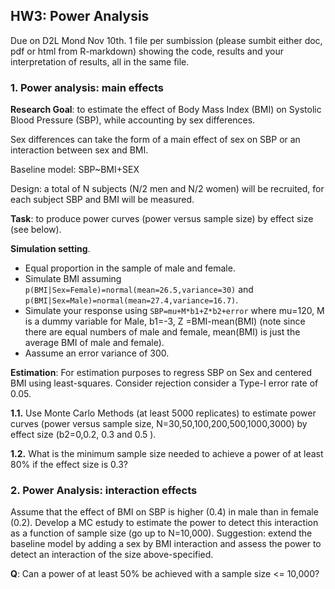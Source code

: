 
## HW3: Power Analysis

Due on D2L Mond Nov 10th. 1 file per sumbission (please sumbit either doc, pdf or html from R-markdown) showing the code, results and your interpretation of results, all in the same file.

### 1. Power analysis: main effects

**Research Goal**:  to estimate the effect of Body Mass Index (BMI) on Systolic Blood Pressure (SBP), while accounting by sex differences.

Sex differences can take the form of a main effect of sex on SBP or an interaction between sex and BMI.


Baseline model:  SBP~BMI+SEX

Design: a total of N subjects (N/2 men and N/2 women) will be recruited, for each subject SBP and BMI will be measured.


**Task**: to produce power curves (power versus sample size) by effect size (see below).

**Simulation setting**.
  * Equal proportion in the sample of male and female.
  * Simulate BMI assuming `p(BMI|Sex=Female)=normal(mean=26.5,variance=30)` and `p(BMI|Sex=Male)=normal(mean=27.4,variance=16.7)`. 
  * Simulate your response using `SBP=mu+M*b1+Z*b2+error` where mu=120, M is a dummy variable for Male,  b1=-3, Z =BMI-mean(BMI) (note since there are equal numbers of male and female, mean(BMI) is just the average BMI of male and female).
  * Aassume an error variance of 300.
	
**Estimation**: For estimation purposes to regress SBP on Sex and centered BMI using least-squares. Consider rejection consider a Type-I error rate of 0.05.

**1.1.** Use Monte Carlo Methods (at least 5000 replicates) to estimate power curves (power versus sample size, N=30,50,100,200,500,1000,3000) by effect size (b2=0,0.2, 0.3 and 0.5 ).
 
**1.2.** What is the minimum sample size needed to achieve a power of at least 80% if the effect size is 0.3?

### 2. Power Analysis: interaction effects


Assume that the effect of BMI on SBP is higher (0.4) in male than in female (0.2). Develop a MC estudy to estimate the power
to detect this interaction as a function of sample size (go up to N=10,000). Suggestion: extend the baseline model by adding a sex by BMI interaction and assess the power to detect an interaction of the size above-specified.

**Q**: Can a power of at least 50% be achieved with a sample size <= 10,000?
